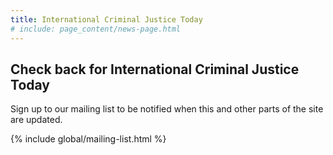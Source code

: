 ```yaml
---
title: International Criminal Justice Today
# include: page_content/news-page.html
---
```


## Check back for International Criminal Justice Today

Sign up to our mailing list to be notified when this and other parts of the site are updated.

{% include global/mailing-list.html %}
